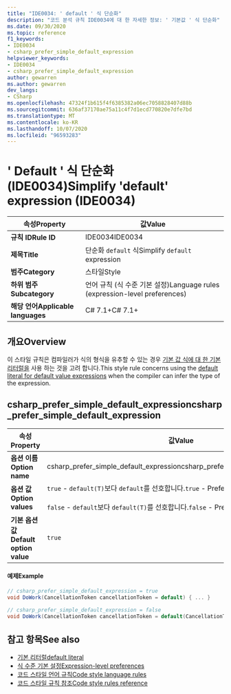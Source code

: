 ```yaml
---
title: "IDE0034: ' default ' 식 단순화"
description: "코드 분석 규칙 IDE0034에 대 한 자세한 정보: ' 기본값 ' 식 단순화"
ms.date: 09/30/2020
ms.topic: reference
f1_keywords:
- IDE0034
- csharp_prefer_simple_default_expression
helpviewer_keywords:
- IDE0034
- csharp_prefer_simple_default_expression
author: gewarren
ms.author: gewarren
dev_langs:
- CSharp
ms.openlocfilehash: 47324f1b615f4f6385382a06ec7058828407d88b
ms.sourcegitcommit: 636af37170ae75a11c4f7d1ecd770820e7dfe7bd
ms.translationtype: MT
ms.contentlocale: ko-KR
ms.lasthandoff: 10/07/2020
ms.locfileid: "96593283"
---
```

# <a name="simplify-default-expression-ide0034"></a><span data-ttu-id="facc7-103">' Default ' 식 단순화 (IDE0034)</span><span class="sxs-lookup"><span data-stu-id="facc7-103">Simplify 'default' expression (IDE0034)</span></span>

|<span data-ttu-id="facc7-104">속성</span><span class="sxs-lookup"><span data-stu-id="facc7-104">Property</span></span>|<span data-ttu-id="facc7-105">값</span><span class="sxs-lookup"><span data-stu-id="facc7-105">Value</span></span>|
|-|-|
| <span data-ttu-id="facc7-106">**규칙 ID**</span><span class="sxs-lookup"><span data-stu-id="facc7-106">**Rule ID**</span></span> | <span data-ttu-id="facc7-107">IDE0034</span><span class="sxs-lookup"><span data-stu-id="facc7-107">IDE0034</span></span> |
| <span data-ttu-id="facc7-108">**제목**</span><span class="sxs-lookup"><span data-stu-id="facc7-108">**Title**</span></span> | <span data-ttu-id="facc7-109">단순화 `default` 식</span><span class="sxs-lookup"><span data-stu-id="facc7-109">Simplify `default` expression</span></span> |
| <span data-ttu-id="facc7-110">**범주**</span><span class="sxs-lookup"><span data-stu-id="facc7-110">**Category**</span></span> | <span data-ttu-id="facc7-111">스타일</span><span class="sxs-lookup"><span data-stu-id="facc7-111">Style</span></span> |
| <span data-ttu-id="facc7-112">**하위 범주**</span><span class="sxs-lookup"><span data-stu-id="facc7-112">**Subcategory**</span></span> | <span data-ttu-id="facc7-113">언어 규칙 (식 수준 기본 설정)</span><span class="sxs-lookup"><span data-stu-id="facc7-113">Language rules (expression-level preferences)</span></span> |
| <span data-ttu-id="facc7-114">**해당 언어**</span><span class="sxs-lookup"><span data-stu-id="facc7-114">**Applicable languages**</span></span> | <span data-ttu-id="facc7-115">C# 7.1+</span><span class="sxs-lookup"><span data-stu-id="facc7-115">C# 7.1+</span></span> |

## <a name="overview"></a><span data-ttu-id="facc7-116">개요</span><span class="sxs-lookup"><span data-stu-id="facc7-116">Overview</span></span>

<span data-ttu-id="facc7-117">이 스타일 규칙은 컴파일러가 식의 형식을 유추할 수 있는 경우 [기본 값 식에 대 한 기본 리터럴을](../../../csharp/language-reference/operators/default.md#default-literal) 사용 하는 것을 고려 합니다.</span><span class="sxs-lookup"><span data-stu-id="facc7-117">This style rule concerns using the [default literal for default value expressions](../../../csharp/language-reference/operators/default.md#default-literal) when the compiler can infer the type of the expression.</span></span>

## <a name="csharp_prefer_simple_default_expression"></a><span data-ttu-id="facc7-118">csharp_prefer_simple_default_expression</span><span class="sxs-lookup"><span data-stu-id="facc7-118">csharp_prefer_simple_default_expression</span></span>

|<span data-ttu-id="facc7-119">속성</span><span class="sxs-lookup"><span data-stu-id="facc7-119">Property</span></span>|<span data-ttu-id="facc7-120">값</span><span class="sxs-lookup"><span data-stu-id="facc7-120">Value</span></span>|
|-|-|
| <span data-ttu-id="facc7-121">**옵션 이름**</span><span class="sxs-lookup"><span data-stu-id="facc7-121">**Option name**</span></span> | <span data-ttu-id="facc7-122">csharp_prefer_simple_default_expression</span><span class="sxs-lookup"><span data-stu-id="facc7-122">csharp_prefer_simple_default_expression</span></span>
| <span data-ttu-id="facc7-123">**옵션 값**</span><span class="sxs-lookup"><span data-stu-id="facc7-123">**Option values**</span></span> | <span data-ttu-id="facc7-124">`true` - `default(T)`보다 `default`를 선호합니다.</span><span class="sxs-lookup"><span data-stu-id="facc7-124">`true` - Prefer `default` over `default(T)`</span></span><br /><br /><span data-ttu-id="facc7-125">`false` - `default`보다 `default(T)`를 선호합니다.</span><span class="sxs-lookup"><span data-stu-id="facc7-125">`false` - Prefer `default(T)` over `default`</span></span> |
| <span data-ttu-id="facc7-126">**기본 옵션 값**</span><span class="sxs-lookup"><span data-stu-id="facc7-126">**Default option value**</span></span> | `true` |

#### <a name="example"></a><span data-ttu-id="facc7-127">예제</span><span class="sxs-lookup"><span data-stu-id="facc7-127">Example</span></span>

```csharp
// csharp_prefer_simple_default_expression = true
void DoWork(CancellationToken cancellationToken = default) { ... }

// csharp_prefer_simple_default_expression = false
void DoWork(CancellationToken cancellationToken = default(CancellationToken)) { ... }
```

## <a name="see-also"></a><span data-ttu-id="facc7-128">참고 항목</span><span class="sxs-lookup"><span data-stu-id="facc7-128">See also</span></span>

- [<span data-ttu-id="facc7-129">기본 리터럴</span><span class="sxs-lookup"><span data-stu-id="facc7-129">default literal</span></span>](../../../csharp/language-reference/operators/default.md#default-literal)
- [<span data-ttu-id="facc7-130">식 수준 기본 설정</span><span class="sxs-lookup"><span data-stu-id="facc7-130">Expression-level preferences</span></span>](expression-level-preferences.md)
- [<span data-ttu-id="facc7-131">코드 스타일 언어 규칙</span><span class="sxs-lookup"><span data-stu-id="facc7-131">Code style language rules</span></span>](language-rules.md)
- [<span data-ttu-id="facc7-132">코드 스타일 규칙 참조</span><span class="sxs-lookup"><span data-stu-id="facc7-132">Code style rules reference</span></span>](index.md)
